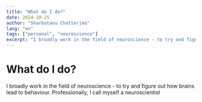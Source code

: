 ```yaml
---
title: "What do I do?"
date: 2024-10-25
author: "Sharbatanu Chatterjee"
lang: "en"
tags: ["personal", "neuroscience"]
excerpt: "I broadly work in the field of neuroscience - to try and figure out how brains lead to behaviour. ."
---
```


# What do I do?

I broadly work in the field of neuroscience - to try and figure out how brains lead to behaviour. Professionally, I call myself a neuroscientist
